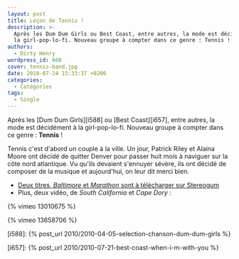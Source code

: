 ```yaml
---
layout: post
title: Leçon de Tennis !
description: >-
  Après les Dum Dum Girls ou Best Coast, entre autres, la mode est décidément à
  la girl-pop-lo-fi. Nouveau groupe à compter dans ce genre : Tennis ! "
authors:
  - Dirty Henry
wordpress_id: 660
cover: tennis-band.jpg
date: 2010-07-24 15:33:37 +0200
categories:
  - Catégories
tags:
  - Single
---
```


Après les [Dum Dum Girls][i588] ou [Best Coast][i657], entre autres, la mode est
décidément à la girl-pop-lo-fi. Nouveau groupe à compter dans ce genre :
**Tennis** !

Tennis c'est d'abord un couple à la ville. Un jour, Patrick Riley et Alaina
Moore ont décidé de quitter Denver pour passer huit mois à naviguer sur la côte
nord atlantique. Vu qu'ils devaient s'ennuyer sévère, ils ont décidé de composer
de la musique et aujourd'hui, on leur dit merci bien.

- [Deux titres, _Baltimore_ et _Marathon_ sont à télécharger sur Stereogum](https://stereogum.com/446402/tennis-baltimore/mp3s/)
- Plus, deux vidéo, de _South California_ et *Cape Dory* :

{% vimeo 13010675 %}

{% vimeo 13658706 %}

[i588]: {% post_url 2010/2010-04-05-selection-chanson-dum-dum-girls %}

[i657]: {% post_url 2010/2010-07-21-best-coast-when-i-m-with-you %}
